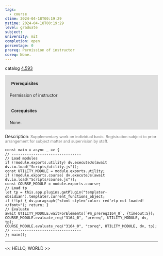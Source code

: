 ```yaml
---
tags:
  - course
ctime: 2024-04-18T00:19:29
mstime: 2024-04-18T00:19:29
level: graduate
subject: 
university: mit
completion: open
percentage: 0
prereq: Permission of instructor
coreq: None.
---
```


catalog [4.593](http://student.mit.edu/catalog/m4e.html#4.593)

<span style="display: block; padding: 15px; background-color: rgb(100, 100, 100, 0.2);"><font id="m_prereq3164_0" style="display: block; font-family: Arial, sans-serif; font-weight: bold; padding: 5px">Prerequisites</font><br><span id="prereq3164_0">Permission of instructor</span></span>
<span style="display: block; padding: 15px; background-color: rgb(100, 100, 100, 0.2);"><font id="m_coreq3164_0" style="display: block; font-family: Arial, sans-serif; font-weight: bold; padding: 5px">Corequisites</font><br><span id="coreq3164_0">None.</span></span>

<font style="">Description:</font>
<font style="color: grey; font-size: 0.8rem;">Supplementary work on individual basis. Registration subject to prior arrangement for subject matter and supervision by staff.</font>

```dataviewjs
const main = async _ => {
// --------------------------------
// Load modules
if (!module.exports.utility) dv.executeJs(await dv.io.load("Scripts/utility.js"));
const UTILITY_MODULE = module.exports.utility;
if (!module.exports.course) dv.executeJs(await dv.io.load("Scripts/course.js"));
const COURSE_MODULE = module.exports.course;
// Load tp
let tp = this.app.plugins.getPlugin("templater-obsidian").templater.current_functions_object;
if (!tp) { dv.paragraph("<font style='color: red'>tp not loaded!</font>"); return; }
// Evaluate
await UTILITY_MODULE.waitForElements(`#m_prereq3164_0`, {timeout:5});
COURSE_MODULE.evaluate_req("3164_0", "prereq", UTILITY_MODULE, dv, tp);
COURSE_MODULE.evaluate_req("3164_0", "coreq", UTILITY_MODULE, dv, tp);
// --------------------------------
}; main();
```

---

<< HELLO, WORLD >>
